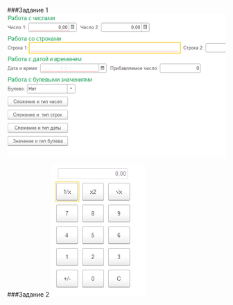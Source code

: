 ###Задание 1
![Альтернативный текст](/nudes/1.1.png)

###Задание 2
![Альтернативный текст](/nudes/1.2.png)
